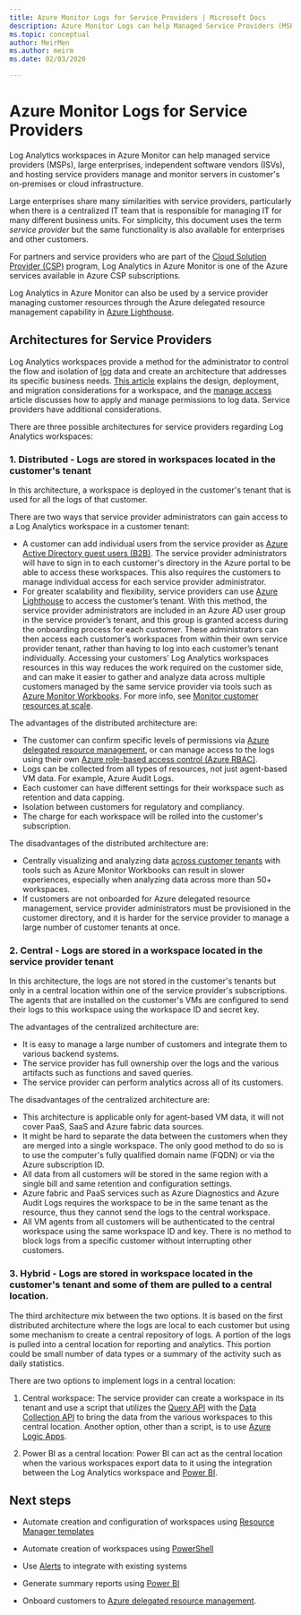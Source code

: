 ```yaml
---
title: Azure Monitor Logs for Service Providers | Microsoft Docs
description: Azure Monitor Logs can help Managed Service Providers (MSPs), large enterprises, Independent Software Vendors (ISVs) and hosting service providers manage and monitor servers in customer's on-premises or cloud infrastructure.
ms.topic: conceptual
author: MeirMen
ms.author: meirm
ms.date: 02/03/2020

---
```


# Azure Monitor Logs for Service Providers

Log Analytics workspaces in Azure Monitor can help managed service providers (MSPs), large enterprises, independent software vendors (ISVs), and hosting service providers manage and monitor servers in customer's on-premises or cloud infrastructure.

Large enterprises share many similarities with service providers, particularly when there is a centralized IT team that is responsible for managing IT for many different business units. For simplicity, this document uses the term *service provider* but the same functionality is also available for enterprises and other customers.

For partners and service providers who are part of the [Cloud Solution Provider (CSP)](https://partner.microsoft.com/membership/cloud-solution-provider) program, Log Analytics in Azure Monitor is one of the Azure services available in Azure CSP subscriptions.

Log Analytics in Azure Monitor can also be used by a service provider managing customer resources through the Azure delegated resource management capability in [Azure Lighthouse](../../lighthouse/overview.md).

## Architectures for Service Providers

Log Analytics workspaces provide a method for the administrator to control the flow and isolation of [log](../logs/data-platform-logs.md) data and create an architecture that addresses its specific business needs. [This article](../logs/design-logs-deployment.md) explains the design, deployment, and migration considerations for a workspace, and the [manage access](../logs/manage-access.md) article discusses how to apply and manage permissions to log data. Service providers have additional considerations.

There are three possible architectures for service providers regarding Log Analytics workspaces:

### 1. Distributed - Logs are stored in workspaces located in the customer's tenant

In this architecture, a workspace is deployed in the customer's tenant that is used for all the logs of that customer.

There are two ways that service provider administrators can gain access to a Log Analytics workspace in a customer tenant:

- A customer can add individual users from the service provider as [Azure Active Directory guest users (B2B)](../../active-directory/external-identities/what-is-b2b.md). The service provider administrators will have to sign in to each customer's directory in the Azure portal to be able to access these workspaces. This also requires the customers to manage individual access for each service provider administrator.
- For greater scalability and flexibility, service providers can use [Azure Lighthouse](../../lighthouse/overview.md) to access the customer’s tenant. With this method, the service provider administrators are included in an Azure AD user group in the service provider’s tenant, and this group is granted access during the onboarding process for each customer. These administrators can then access each customer’s workspaces from within their own service provider tenant, rather than having to log into each customer’s tenant individually. Accessing your customers’ Log Analytics workspaces resources in this way reduces the work required on the customer side, and can make it easier to gather and analyze data across multiple customers managed by the same service provider via tools such as [Azure Monitor Workbooks](../visualize/workbooks-overview.md). For more info, see [Monitor customer resources at scale](../../lighthouse/how-to/monitor-at-scale.md).

The advantages of the distributed architecture are:

* The customer can confirm specific levels of permissions via [Azure delegated resource management](../../lighthouse/concepts/architecture.md), or can manage access to the logs using their own [Azure role-based access control (Azure RBAC)](../../role-based-access-control/overview.md).
* Logs can be collected from all types of resources, not just agent-based VM data. For example, Azure Audit Logs.
* Each customer can have different settings for their workspace such as retention and data capping.
* Isolation between customers for regulatory and compliancy.
* The charge for each workspace will be rolled into the customer's subscription.

The disadvantages of the distributed architecture are:

* Centrally visualizing and analyzing data [across customer tenants](cross-workspace-query.md) with tools such as Azure Monitor Workbooks can result in slower experiences, especially when analyzing data across more than 50+ workspaces.
* If customers are not onboarded for Azure delegated resource management, service provider administrators must be provisioned in the customer directory, and it is harder for the service provider to manage a large number of customer tenants at once.

### 2. Central - Logs are stored in a workspace located in the service provider tenant

In this architecture, the logs are not stored in the customer's tenants but only in a central location within one of the service provider's subscriptions. The agents that are installed on the customer's VMs are configured to send their logs to this workspace using the workspace ID and secret key.

The advantages of the centralized architecture are:

* It is easy to manage a large number of customers and integrate them to various backend systems.
* The service provider has full ownership over the logs and the various artifacts such as functions and saved queries.
* The service provider can perform analytics across all of its customers.

The disadvantages of the centralized architecture are:

* This architecture is applicable only for agent-based VM data, it will not cover PaaS, SaaS and Azure fabric data sources.
* It might be hard to separate the data between the customers when they are merged into a single workspace. The only good method to do so is to use the computer's fully qualified domain name (FQDN) or via the Azure subscription ID.
* All data from all customers will be stored in the same region with a single bill and same retention and configuration settings.
* Azure fabric and PaaS services such as Azure Diagnostics and Azure Audit Logs requires the workspace to be in the same tenant as the resource, thus they cannot send the logs to the central workspace.
* All VM agents from all customers will be authenticated to the central workspace using the same workspace ID and key. There is no method to block logs from a specific customer without interrupting other customers.

### 3. Hybrid - Logs are stored in workspace located in the customer's tenant and some of them are pulled to a central location.

The third architecture mix between the two options. It is based on the first distributed architecture where the logs are local to each customer but using some mechanism to create a central repository of logs. A portion of the logs is pulled into a central location for reporting and analytics. This portion could be small number of data types or a summary of the activity such as daily statistics.

There are two options to implement logs in a central location:

1. Central workspace: The service provider can create a workspace in its tenant and use a script that utilizes the [Query API](https://dev.loganalytics.io/) with the [Data Collection API](../logs/data-collector-api.md) to bring the data from the various workspaces to this central location. Another option, other than a script, is to use [Azure Logic Apps](../../logic-apps/logic-apps-overview.md).

2. Power BI as a central location: Power BI can act as the central location when the various workspaces export data to it using the integration between the Log Analytics workspace and [Power BI](../visualize/powerbi.md).

## Next steps

* Automate creation and configuration of workspaces using [Resource Manager templates](../logs/resource-manager-workspace.md)

* Automate creation of workspaces using [PowerShell](../logs/powershell-workspace-configuration.md)

* Use [Alerts](../alerts/alerts-overview.md) to integrate with existing systems

* Generate summary reports using [Power BI](../visualize/powerbi.md)

* Onboard customers to [Azure delegated resource management](../../lighthouse/concepts/architecture.md).
